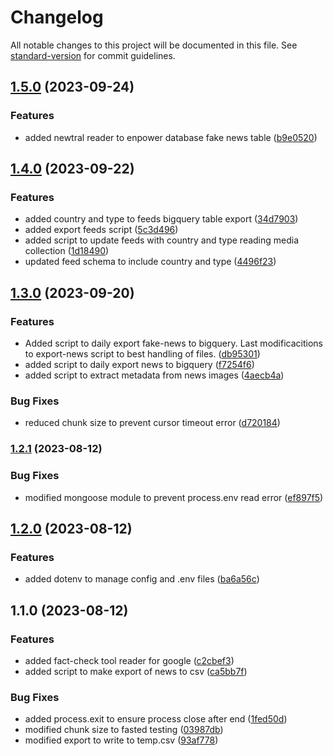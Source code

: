 # Changelog

All notable changes to this project will be documented in this file. See [standard-version](https://github.com/conventional-changelog/standard-version) for commit guidelines.

## [1.5.0](https://github.com/alberto-leon-crespo/newsbucket-injestor/compare/v1.4.0...v1.5.0) (2023-09-24)


### Features

* added newtral reader to enpower database fake news table ([b9e0520](https://github.com/alberto-leon-crespo/newsbucket-injestor/commit/b9e05200093f95cfd9aa064547283cf6ae8fad0e))

## [1.4.0](https://github.com/alberto-leon-crespo/newsbucket-injestor/compare/v1.3.0...v1.4.0) (2023-09-22)


### Features

* added country and type to feeds bigquery table export ([34d7903](https://github.com/alberto-leon-crespo/newsbucket-injestor/commit/34d7903c3ae8683e9b1aef461e617833aecd8a9c))
* added export feeds script ([5c3d496](https://github.com/alberto-leon-crespo/newsbucket-injestor/commit/5c3d496a5411bcfd6d5d10899206270eaef61ded))
* added script to update feeds with country and type reading media collection ([1d18490](https://github.com/alberto-leon-crespo/newsbucket-injestor/commit/1d18490d484acc371e0037d932172397a8cb593b))
* updated feed schema to include country and type ([4496f23](https://github.com/alberto-leon-crespo/newsbucket-injestor/commit/4496f23b8e88071c26d2806615b49b5f88f13c7f))

## [1.3.0](https://github.com/alberto-leon-crespo/newsbucket-injestor/compare/v1.2.1...v1.3.0) (2023-09-20)


### Features

* Added script to  daily export fake-news to bigquery. Last modificacitions to export-news script to best handling of files. ([db95301](https://github.com/alberto-leon-crespo/newsbucket-injestor/commit/db95301c576cace4f754a80bfd9b5bfbdac5c18a))
* added script to daily export news to bigquery ([f7254f6](https://github.com/alberto-leon-crespo/newsbucket-injestor/commit/f7254f6f0b4d6dcc2641db32e22404056fb5550e))
* added script to extract metadata from news images ([4aecb4a](https://github.com/alberto-leon-crespo/newsbucket-injestor/commit/4aecb4a9f2fff7b1f2033d9bee55e40578dae763))


### Bug Fixes

* reduced chunk size to prevent cursor timeout error ([d720184](https://github.com/alberto-leon-crespo/newsbucket-injestor/commit/d72018439749e9c811973e14cd72f0d0e1d08017))

### [1.2.1](https://github.com/alberto-leon-crespo/newsbucket-injestor/compare/v1.2.0...v1.2.1) (2023-08-12)


### Bug Fixes

* modified mongoose module to prevent process.env read error ([ef897f5](https://github.com/alberto-leon-crespo/newsbucket-injestor/commit/ef897f59e07c7cc98ee03fc119094e8e61ecc8fd))

## [1.2.0](https://github.com/alberto-leon-crespo/newsbucket-injestor/compare/v1.1.0...v1.2.0) (2023-08-12)


### Features

* added dotenv to manage config and .env files ([ba6a56c](https://github.com/alberto-leon-crespo/newsbucket-injestor/commit/ba6a56ca237cdbb5d8630458d3e5f616f3cf852c))

## 1.1.0 (2023-08-12)


### Features

* added fact-check tool reader for google ([c2cbef3](https://github.com/alberto-leon-crespo/newsbucket-injestor/commit/c2cbef3f5181b75e5783ba157849411ce706b0ab))
* added script to make export of news to csv ([ca5bb7f](https://github.com/alberto-leon-crespo/newsbucket-injestor/commit/ca5bb7ff110cb311139c7c2699635ceffa1ee198))


### Bug Fixes

* added process.exit to ensure process close after end ([1fed50d](https://github.com/alberto-leon-crespo/newsbucket-injestor/commit/1fed50d71704e8e88471802effb255530195ecc7))
* modified chunk size to fasted testing ([03987db](https://github.com/alberto-leon-crespo/newsbucket-injestor/commit/03987db96a6b4195e42c0720c3600092b3499ad9))
* modified export to write to temp.csv ([93af778](https://github.com/alberto-leon-crespo/newsbucket-injestor/commit/93af7782391b2323574060bcf00fa1bbf4f25fb0))

